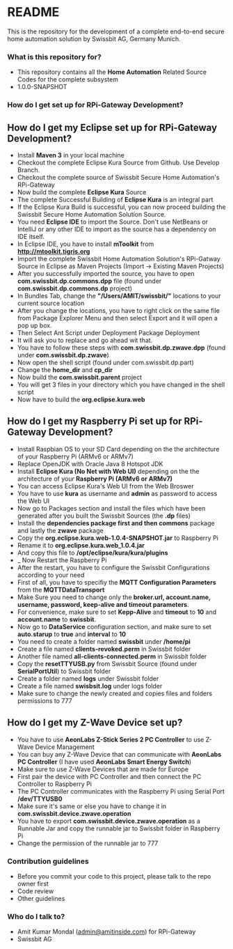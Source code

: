 # README #

This is the repository for the development of a complete end-to-end secure home automation solution by Swissbit AG, Germany Munich. 

### What is this repository for? ###

* This repository contains all the **Home Automation** Related Source Codes for the complete subsystem
* 1.0.0-SNAPSHOT

### How do I get set up for RPi-Gateway Development? ###

## How do I get my Eclipse set up for RPi-Gateway Development? ##

* Install **Maven 3** in your local machine
* Checkout the complete Eclipse Kura Source from Github. Use Develop Branch.
* Checkout the complete source of Swissbit Secure Home Automation's RPi-Gateway
* Now build the complete **Eclipse Kura** Source
* The complete Successful Building of **Eclipse Kura** is an integral part
* If the Eclipse Kura Build is successful, you can now proceed building the Swissbit Secure Home Automation Solution Source.
* You need **Eclipse IDE** to import the Source. Don't use NetBeans or IntelliJ or any other IDE to import as the source has a dependency on IDE itself.
* In Eclipse IDE, you have to install **mToolkit** from **http://mtoolkit.tigris.org**
* Import the complete Swissbit Home Automation Solution's RPi-Gatway Source in Eclipse as Maven Projects (Import -> Existing Maven Projects)
* After you successfully imported the source, you have to open **com.swissbit.dp.commons.dpp** file (found under **com.swissbit.dp.commons.dp** project)
* In Bundles Tab, change the **"/Users/AMIT/swissbit/"** locations to your current source location
* After you change the locations, you have to right click on the same file from Package Explorer Menu and then select Export and it will open a pop up box.
* Then Select Ant Script under Deployment Package Deployment
* It will ask you to replace and go ahead wit that.
* You have to follow these steps with **com.swissbit.dp.zwave.dpp** (found under **com.swissbit.dp.zwave**)
* Now open the shell script (found under com.swissbit.dp.part)
* Change the **home_dir** and **cp_dir**
* Now build the **com.swissbit.parent** project
* You will get 3 files in your directory which you have changed in the shell script
* Now have to build the **org.eclipse.kura.web**

## How do I get my Raspberry Pi set up for RPi-Gateway Development? ##

* Install Raspbian OS to your SD Card depending on the the architecture of your Raspberry Pi (ARMv6 or ARMv7)
* Replace OpenJDK with Oracle Java 8 Hotspot JDK
* Install **Eclipse Kura (No Net with Web UI)** depending on the the architecture of your **Raspberry Pi (ARMv6 or ARMv7)**
* You can access Eclipse Kura's Web UI from the Web Broswer
* You have to use **kura** as username and **admin** as password to access the Web UI
* Now go to Packages section and install the files which have been generated after you built the Swissbit Sources (the **.dp** files)
* Install the ****dependencies** package first and then **commons**** package and lastly the **zwave** package
* Copy the **org.eclipse.kura.web-1.0.4-SNAPSHOT.jar** to Raspberry Pi
* Rename it to **org.eclipse.kura.web_1.0.4.jar**
* And copy this file to **/opt/eclipse/kura/kura/plugins**
* _ Now Restart the Raspberry Pi
* After the restart, you have to configure the Swissbit Configurations according to your need
* First of all, you have to specifiy the **MQTT Configuration Parameters** from the **MQTTDataTransport**
* Make Sure you need to change only the **broker.url, account.name, username, password, keep-alive and timeout parameters**.
* For convenience, make sure to set **Kepp-Alive** and **timeout** to **10** and **account.name** to **swissbit**.
* Now go to **DataService** configuration section, and make sure to set **auto.starup** to **true** and **interval** to **10**
* You need to create a folder named **swissbit** under **/home/pi**
* Create a file named **clients-revoked.perm** in Swissbit folder
* Another file named **all-clients-connected.perm** in Swissbit folder
* Copy the **resetTTYUSB.py** from Swissbit Source (found under **SerialPortUtil**) to Swissbit folder
* Create a folder named **logs** under Swissbit folder
* Create a file named **swisbsit.log** under logs folder
* Make sure to change the newly created and copies files and folders permissions to 777

## How do I get my Z-Wave Device set up? ##

* You have to use **AeonLabs Z-Stick Series 2 PC Controller** to use Z-Wave Device Management
* You can buy any Z-Wave Device that can communicate with **AeonLabs PC Controller** (I have used **AeonLabs Smart Energy Switch**)
* Make sure to use Z-Wave Devices that are made for Europe
* First pair the device with PC Controller and then connect the PC Controller to Raspberry Pi
* The PC Controller communicates with the Raspberry Pi using Serial Port **/dev/TTYUSB0**
* Make sure it's same or else you have to change it in **com.swissbit.device.zwave.operation**
* You have to export **com.swissbit.device.zwave.operation** as a Runnable Jar and copy the runnable jar to Swissbit folder in Raspberry Pi
* Change the permission of the runnable jar to 777

### Contribution guidelines ###

* Before you commit your code to this project, please talk to the repo owner first
* Code review
* Other guidelines

### Who do I talk to? ###

* Amit Kumar Mondal (admin@amitinside.com) for RPi-Gateway
* Swissbit AG